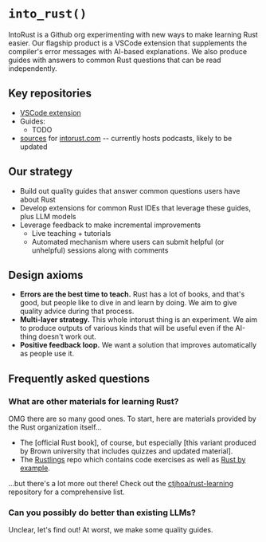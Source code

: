 # `into_rust()`

IntoRust is a Github org experimenting with new ways to make learning Rust easier.
Our flagship product is a VSCode extension that supplements the compiler's error messages with AI-based explanations.
We also produce guides with answers to common Rust questions that can be read independently.

## Key repositories

* [VSCode extension](https://github.com/intorust/intorust.vscode)
* Guides:
  * TODO
* [sources](https://github.com/intorust/intorust.com) for [intorust.com](http://intorust.com) -- currently hosts podcasts, likely to be updated

## Our strategy

* Build out quality guides that answer common questions users have about Rust
* Develop extensions for common Rust IDEs that leverage these guides, plus LLM models
* Leverage feedback to make incremental improvements
  * Live teaching + tutorials
  * Automated mechanism where users can submit helpful (or unhelpful) sessions along with comments

## Design axioms

* **Errors are the best time to teach.** Rust has a lot of books, and that's good, but people like to dive in and learn by doing. We aim to give quality advice during that process.
* **Multi-layer strategy.** This whole intorust thing is an experiment. We aim to produce outputs of various kinds that will be useful even if the AI-thing doesn't work out.
* **Positive feedback loop.** We want a solution that improves automatically as people use it.

## Frequently asked questions

### What are other materials for learning Rust?

OMG there are so many good ones. To start, here are materials provided by the Rust organization itself...

* The [official Rust book], of course, but especially [this variant produced by Brown university that includes quizzes and updated material].
* The [Rustlings](https://github.com/rust-lang/rustlings) repo which contains code exercises as well as [Rust by example](https://doc.rust-lang.org/rust-by-example/).

...but there's a lot more out there! Check out the [ctjhoa/rust-learning](https://github.com/ctjhoa/rust-learning) repository for a comprehensive list.

### Can you possibly do better than existing LLMs?

Unclear, let's find out! At worst, we make some quality guides.
